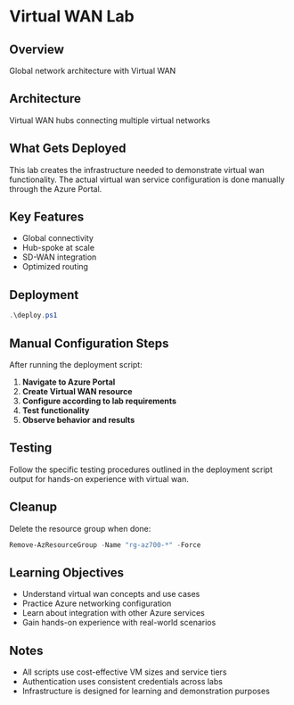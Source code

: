 # Virtual WAN Lab

## Overview
Global network architecture with Virtual WAN

## Architecture
Virtual WAN hubs connecting multiple virtual networks

## What Gets Deployed
This lab creates the infrastructure needed to demonstrate virtual wan functionality. The actual virtual wan service configuration is done manually through the Azure Portal.

## Key Features
- Global connectivity
- Hub-spoke at scale
- SD-WAN integration
- Optimized routing

## Deployment
```powershell
.\deploy.ps1
```

## Manual Configuration Steps
After running the deployment script:

1. **Navigate to Azure Portal**
2. **Create Virtual WAN resource**
3. **Configure according to lab requirements**
4. **Test functionality**
5. **Observe behavior and results**

## Testing
Follow the specific testing procedures outlined in the deployment script output for hands-on experience with virtual wan.

## Cleanup
Delete the resource group when done:
```powershell
Remove-AzResourceGroup -Name "rg-az700-*" -Force
```

## Learning Objectives
- Understand virtual wan concepts and use cases
- Practice Azure networking configuration
- Learn about integration with other Azure services
- Gain hands-on experience with real-world scenarios

## Notes
- All scripts use cost-effective VM sizes and service tiers
- Authentication uses consistent credentials across labs
- Infrastructure is designed for learning and demonstration purposes
